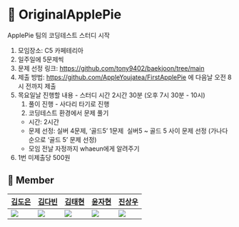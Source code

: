 # 🍎  OriginalApplePie
ApplePie 팀의 코딩테스트 스터디 시작

1. 모임장소: C5 카페테리아
2. 일주일에 5문제씩 
3. 문제 선정 링크: https://github.com/tony9402/baekjoon/tree/main
4. 제출 방법: https://github.com/AppleYoujatea/FirstApplePie 에 다음날 오전 8시 전까지 제출  <br/>
5. 목요일날 진행할 내용 - 스터디 시간 2시간 30분 (오후 7시 30분 - 10시)
    1. 풀이 진행 - 사다리 타기로 진행
    2. 코딩테스트 환경에서 문제 풀기 
      * 시간: 2시간 
      * 문제 선정: 실버 4문제, ‘골드5’ 1문제 
        실버5 ~ 골드 5 사이 문제 선정 (가나다 순으로 ‘골드 5’ 문제 선정) 
      * 모임 전날 자정까지 whaeun에게 알려주기
5. 1번 미제출당 500원

## 👥   Member

|[김도은](https://github.com/whaeundo25)|[김다빈](https://github.com/kdb1217)|[김태현](https://github.com/unboxing96)|[윤자현](https://github.com/yunwkgus)|[진상우](https://github.com/Jin-s-work)|
|---|---|---|---|---|
|<img src="https://github.com/whaeundo25.png">|<img src="https://github.com/kdb1217.png">|<img src="https://github.com/unboxing96.png">|<img src="https://github.com/yunwkgus.png">|<img src="https://github.com/Jin-s-work.png">|
